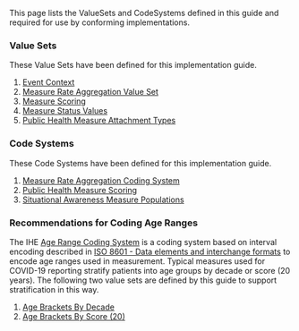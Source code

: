 This page lists the ValueSets and CodeSystems defined in this guide and required for use by
conforming implementations.

### Value Sets
These Value Sets have been defined for this implementation guide.

1. [Event Context](ValueSet-EventContext.html)
2. [Measure Rate Aggregation Value Set](ValueSet-MeasureRateAggregationValues.html)
3. [Measure Scoring](ValueSet-MeasureScoring.html)
4. [Measure Status Values](ValueSet-MeasureStatus.html)
5. [Public Health Measure Attachment Types](ValueSet-PublicHealthMeasureAttachmentTypes.html)

### Code Systems
These Code Systems have been defined for this implementation guide.

1. [Measure Rate Aggregation Coding System](CodeSystem-MeasureRateAggregation.html)
2. [Public Health Measure Scoring](CodeSystem-PublicHealthMeasureScoring.html)
3. [Situational Awareness Measure Populations](CodeSystem-MeasurePopulationSystem.html)

### Recommendations for Coding Age Ranges
The IHE [Age Range Coding System](CodeSystem-IHE-ADX-agerange.html) is a coding system based on
interval encoding described in [ISO 8601 - Data elements and interchange formats](https://www.iso.org/standard/70907.html)
to encode age ranges used in measurement. Typical measures used for COVID-19 reporting stratify patients into age
groups by decade or score (20 years). The following two value sets are defined by this guide to support
stratification in this way.

1. [Age Brackets By Decade](ValueSet-DecadeAgeBrackets.html)
2. [Age Brackets By Score (20)](ValueSet-ScoreAgeBrackets.html)